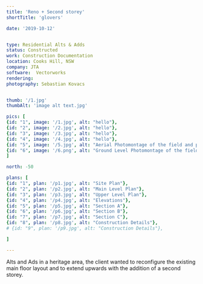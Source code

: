 ```yaml
---
title: 'Reno + Second storey'
shortTitle: 'glovers'

date: '2019-10-12'


type: Residential Alts & Adds
status: Constructed
work: Construction Documentation
location: Cooks Hill, NSW
company: JTA
software:  Vectorworks
rendering: 
photography: Sebastian Kovacs


thumb: '/1.jpg'
thumbAlt: 'image alt text.jpg'

pics: [
{id: "1", image: '/1.jpg', alt: "hello"},
{id: "2", image: '/2.jpg', alt: "hello"},
{id: "3", image: '/3.jpg', alt: "hello"},
{id: "4", image: '/4.jpg', alt: "hello"},
{id: "5", image: '/5.jpg', alt: "Aerial Photomontage of the field and proposed"},
{id: "6", image: '/6.png', alt: "Ground Level Photomontage of the field and proposed facility building"}
]

north: -50

plans: [
{id: "1", plan: '/p1.jpg', alt: "Site Plan"},
{id: "2", plan: '/p2.jpg', alt: "Main Level Plan"},
{id: "3", plan: '/p3.jpg', alt: "Upper Level Plan"},
{id: "4", plan: '/p4.jpg', alt: "Elevations"},
{id: "5", plan: '/p5.jpg', alt: "Section A"},
{id: "6", plan: '/p6.jpg', alt: "Section B"},
{id: "7", plan: '/p7.jpg', alt: "Section C"},
{id: "8", plan: '/p8.jpg', alt: "Construction Details"},
# {id: "9", plan: '/p9.jpg', alt: "Construction Details"},

]

---
```


Alts and Ads in a heritage area, the client wanted to reconfigure the existing main floor layout and to extend upwards with the addition of a second storey.